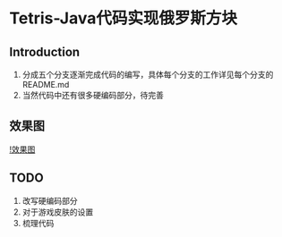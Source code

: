 # Tetris-Java代码实现俄罗斯方块

## Introduction
  1. 分成五个分支逐渐完成代码的编写，具体每个分支的工作详见每个分支的README.md
  2. 当然代码中还有很多硬编码部分，待完善

## 效果图
[!效果图](效果图.png)
  
## TODO
  1. 改写硬编码部分
  2. 对于游戏皮肤的设置
  3. 梳理代码
